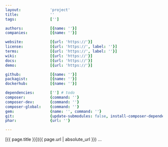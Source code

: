 ```yaml
---
layout:             'project'
title:              ''
tags:               ['']

authors:            [{name: ''}]
companies:          [{name: ''}]

website:            [{url: 'https://'}] 
license:            [{url: 'https://', label: ''}] 
terms:              [{url: 'https://', label: ''}] 
wiki:               [{url: 'https://'}] 
docs:               [{url: 'https://'}] 
demo:               [{url: 'https://'}] 

github:             [{name: ''}] 
packagist:          [{name: ''}]
dockerhub:          [{name: ''}]

dependencies:       [''] # todo
composer:           {command: ''}
composer-dev:       {command: ''}
composer-global:    {command: ''}
gem:                {name: '', command: ''}
git:                {update-submodules: false, install-composer-dependencies: false, command: ''}
phar:               {url: ''}

---
```


[{{ page.title }}]({{ page.url | absolute_url }}) ...

<!--more--> 

